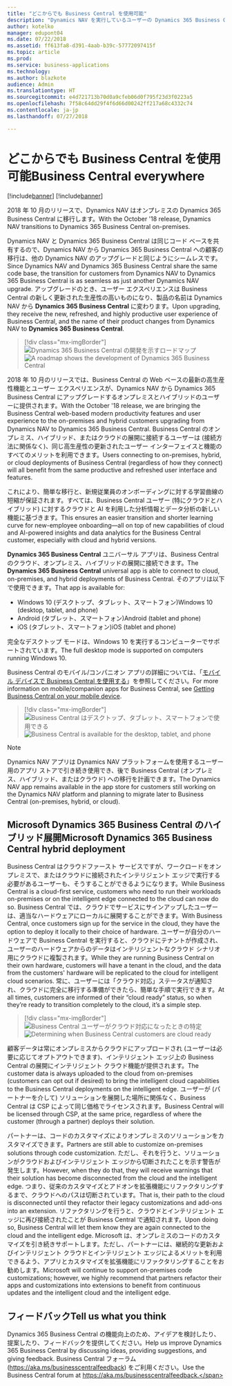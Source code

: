 ```yaml
---
title: "どこからでも Business Central を使用可能"
description: "Dynamics NAV を実行しているユーザーの Dynamics 365 Business Central への移行は、他の Dynamics NAV のアップグレードと同じようにシームレスです。"
author: kotelko
manager: edupont04
ms.date: 07/22/2018
ms.assetid: ff613fa8-d391-4aab-b39c-57772097415f
ms.topic: article
ms.prod: 
ms.service: business-applications
ms.technology: 
ms.author: blazkote
audience: Admin
ms.translationtype: HT
ms.sourcegitcommit: e4d721713b70d0a9cfeb06d0f795f23d3f0223a5
ms.openlocfilehash: 7f58c64dd29f4f6d66d00242ff217a68c4332c74
ms.contentlocale: ja-jp
ms.lasthandoff: 07/27/2018

---
```

#  <a name="business-central-everywhere"></a><span data-ttu-id="b3d0c-103">どこからでも Business Central を使用可能</span><span class="sxs-lookup"><span data-stu-id="b3d0c-103">Business Central everywhere</span></span>

[!include[banner](../../includes/banner.md)]
[!include[banner](Includes/disclaimer.md)]

<span data-ttu-id="b3d0c-104">2018 年 10 月のリリースで、Dynamics NAV はオンプレミスの Dynamics 365 Business Central に移行します。</span><span class="sxs-lookup"><span data-stu-id="b3d0c-104">With the October '18 release, Dynamics NAV transitions to Dynamics 365 Business Central on-premises.</span></span>  

<span data-ttu-id="b3d0c-105">Dynamics NAV と Dynamics 365 Business Central は同じコード ベースを共有するので、Dynamics NAV から Dynamics 365 Business Central への顧客の移行は、他の Dynamics NAV のアップグレードと同じようにシームレスです。</span><span class="sxs-lookup"><span data-stu-id="b3d0c-105">Since Dynamics NAV and Dynamics 365 Business Central share the same code base, the transition for customers from Dynamics NAV to Dynamics 365 Business Central is as seamless as just another Dynamics NAV upgrade.</span></span> <span data-ttu-id="b3d0c-106">アップグレードのとき、ユーザー エクスペリエンスは Business Central の新しく更新された生産性の高いものになり、製品の名前は Dynamics NAV から **Dynamics 365 Business Central** に変わります。</span><span class="sxs-lookup"><span data-stu-id="b3d0c-106">Upon upgrading, they receive the new, refreshed, and highly productive user experience of Business Central, and the name of their product changes from Dynamics NAV to **Dynamics 365 Business Central**.</span></span>  

> [!div class="mx-imgBorder"]
> <span data-ttu-id="b3d0c-107">![](media/dynamics-nav-transitions-dynamics365-business-central-premises-1.png "Dynamics 365 Business Central の開発を示すロードマップ")</span><span class="sxs-lookup"><span data-stu-id="b3d0c-107">![](media/dynamics-nav-transitions-dynamics365-business-central-premises-1.png "A roadmap shows the development of Dynamics 365 Business Central")</span></span>

<span data-ttu-id="b3d0c-108">2018 年 10 月のリリースでは、Business Central の Web ベースの最新の高生産性機能とユーザー エクスペリエンスが、Dynamics NAV から Dynamics 365 Business Central にアップグレードするオンプレミスとハイブリッドのユーザーに提供されます。</span><span class="sxs-lookup"><span data-stu-id="b3d0c-108">With the October '18 release, we are bringing the Business Central web-based modern productivity features and user experience to the on-premises and hybrid customers upgrading from Dynamics NAV to Dynamics 365 Business Central.</span></span> <span data-ttu-id="b3d0c-109">Business Central のオンプレミス、ハイブリッド、またはクラウドの展開に接続するユーザーは (接続方法に関係なく)、同じ高生産性の更新されたユーザー インターフェイスと機能のすべてのメリットを利用できます。</span><span class="sxs-lookup"><span data-stu-id="b3d0c-109">Users connecting to on-premises, hybrid, or cloud deployments of Business Central (regardless of how they connect) will all benefit from the same productive and refreshed user interface and features.</span></span>  

<span data-ttu-id="b3d0c-110">これにより、簡単な移行と、新規従業員のオンボーディングに対する学習曲線の短縮が保証されます。すべては、Business Central ユーザー (特にクラウドとハイブリッド) に対するクラウドと AI を利用した分析情報とデータ分析の新しい機能に基づきます。</span><span class="sxs-lookup"><span data-stu-id="b3d0c-110">This ensures an easier transition and shorter learning curve for new-employee onboarding—all on top of new capabilities of cloud and AI-powered insights and data analytics for the Business Central customer, especially with cloud and hybrid versions.</span></span>

<span data-ttu-id="b3d0c-111">**Dynamics 365 Business Central** ユニバーサル アプリは、Business Central のクラウド、オンプレミス、ハイブリッドの展開に接続できます。</span><span class="sxs-lookup"><span data-stu-id="b3d0c-111">The **Dynamics 365 Business Central** universal app is able to connect to cloud, on-premises, and hybrid deployments of Business Central.</span></span> <span data-ttu-id="b3d0c-112">そのアプリは以下で使用できます。</span><span class="sxs-lookup"><span data-stu-id="b3d0c-112">That app is available for:</span></span>

-   <span data-ttu-id="b3d0c-113">Windows 10 (デスクトップ、タブレット、スマートフォン)</span><span class="sxs-lookup"><span data-stu-id="b3d0c-113">Windows 10 (desktop, tablet, and phone)</span></span>
-   <span data-ttu-id="b3d0c-114">Android (タブレット、スマートフォン)</span><span class="sxs-lookup"><span data-stu-id="b3d0c-114">Android (tablet and phone)</span></span>
-   <span data-ttu-id="b3d0c-115">iOS (タブレット、スマートフォン)</span><span class="sxs-lookup"><span data-stu-id="b3d0c-115">iOS (tablet and phone)</span></span>  

<span data-ttu-id="b3d0c-116">完全なデスクトップ モードは、Windows 10 を実行するコンピューターでサポートされています。</span><span class="sxs-lookup"><span data-stu-id="b3d0c-116">The full desktop mode is supported on computers running Windows 10.</span></span>

<span data-ttu-id="b3d0c-117">Business Central のモバイル/コンパニオン アプリの詳細については、「[モバイル デバイスで Business Central を使用する](https://docs.microsoft.com/dynamics365/business-central/install-mobile-app)」を参照してください。</span><span class="sxs-lookup"><span data-stu-id="b3d0c-117">For more information on mobile/companion apps for Business Central, see [Getting Business Central on your mobile device](https://docs.microsoft.com/dynamics365/business-central/install-mobile-app).</span></span>

> [!div class="mx-imgBorder"]
> <span data-ttu-id="b3d0c-118">![](media/bc-everywhere.png "Business Central はデスクトップ、タブレット、スマートフォンで使用できる")</span><span class="sxs-lookup"><span data-stu-id="b3d0c-118">![](media/bc-everywhere.png "Business Central is available for the desktop, tablet, and phone")</span></span>

> [!NOTE]
> <span data-ttu-id="b3d0c-119">Dynamics NAV アプリは Dynamics NAV プラットフォームを使用するユーザー用のアプリ ストアで引き続き使用でき、後で Business Central (オンプレミス、ハイブリッド、またはクラウド) への移行を計画できます。</span><span class="sxs-lookup"><span data-stu-id="b3d0c-119">The Dynamics NAV app remains available in the app store for customers still working on the Dynamics NAV platform and planning to migrate later to Business Central (on-premises, hybrid, or cloud).</span></span>  

## <a name="microsoft-dynamics-365-business-central-hybrid-deployment"></a><span data-ttu-id="b3d0c-120">Microsoft Dynamics 365 Business Central のハイブリッド展開</span><span class="sxs-lookup"><span data-stu-id="b3d0c-120">Microsoft Dynamics 365 Business Central hybrid deployment</span></span>

<span data-ttu-id="b3d0c-121">Business Central はクラウドファースト サービスですが、ワークロードをオンプレミスで、またはクラウドに接続されたインテリジェント エッジで実行する必要があるユーザーも、そうすることができるようになります。</span><span class="sxs-lookup"><span data-stu-id="b3d0c-121">While Business Central is a cloud-first service, customers who need to run their workloads on-premises or on the intelligent edge connected to the cloud can now do so.</span></span> <span data-ttu-id="b3d0c-122">Business Central では、クラウドでサービスにサインアップしたユーザーは、適当なハードウェアにローカルに展開することができます。</span><span class="sxs-lookup"><span data-stu-id="b3d0c-122">With Business Central, once customers sign up for the service in the cloud, they have the option to deploy it locally to their choice of hardware.</span></span> <span data-ttu-id="b3d0c-123">ユーザーが自分のハードウェアで Business Central を実行すると、クラウドにテナントが作成され、ユーザーのハードウェアからのデータはインテリジェントなクラウド シナリオ用にクラウドに複製されます。</span><span class="sxs-lookup"><span data-stu-id="b3d0c-123">While they are running Business Central on their own hardware, customers will have a tenant in the cloud, and the data from the customers' hardware will be replicated to the cloud for intelligent cloud scenarios.</span></span> <span data-ttu-id="b3d0c-124">常に、ユーザーには「クラウド対応」ステータスが通知され、クラウドに完全に移行する準備ができたら、簡単な手順で実行できます。</span><span class="sxs-lookup"><span data-stu-id="b3d0c-124">At all times, customers are informed of their “cloud ready” status, so when they’re ready to transition completely to the cloud, it’s a simple step.</span></span>  

> [!div class="mx-imgBorder"]
> <span data-ttu-id="b3d0c-125">![](media/dynamics365-business-central-available-premises-1.png "Business Central ユーザーがクラウド対応になったときの特定")</span><span class="sxs-lookup"><span data-stu-id="b3d0c-125">![](media/dynamics365-business-central-available-premises-1.png "Determining when Business Central customers are cloud ready")</span></span>

<span data-ttu-id="b3d0c-126">顧客データは常にオンプレミスからクラウドにアップロードされ (ユーザーは必要に応じてオプトアウトできます)、インテリジェント エッジ上の Business Central の展開にインテリジェント クラウド機能が提供されます。</span><span class="sxs-lookup"><span data-stu-id="b3d0c-126">The customer data is always uploaded to the cloud from on-premises (customers can opt out if desired) to bring the intelligent cloud capabilities to the Business Central deployments on the intelligent edge.</span></span> <span data-ttu-id="b3d0c-127">ユーザーが (パートナーを介して) ソリューションを展開した場所に関係なく、Business Central は CSP によって同じ価格でライセンスされます。</span><span class="sxs-lookup"><span data-stu-id="b3d0c-127">Business Central will be licensed through CSP, at the same price, regardless of where the customer (through a partner) deploys their solution.</span></span>  

<span data-ttu-id="b3d0c-128">パートナーは、コードのカスタマイズによりオンプレミスのソリューションをカスタマイズできます。</span><span class="sxs-lookup"><span data-stu-id="b3d0c-128">Partners are still able to customize on-premises solutions through code customization.</span></span> <span data-ttu-id="b3d0c-129">ただし、それを行うと、ソリューションがクラウドおよびインテリジェント エッジから切断されたことを示す警告が発生します。</span><span class="sxs-lookup"><span data-stu-id="b3d0c-129">However, when they do that, they will receive warnings that their solution has become disconnected from the cloud and the intelligent edge.</span></span> <span data-ttu-id="b3d0c-130">つまり、従来のカスタマイズとアドオンを拡張機能にリファクタリングするまで、クラウドへのパスは切断されています。</span><span class="sxs-lookup"><span data-stu-id="b3d0c-130">That is, their path to the cloud is disconnected until they refactor their legacy customizations and add-ons into an extension.</span></span> <span data-ttu-id="b3d0c-131">リファクタリングを行うと、クラウドとインテリジェント エッジに再び接続されたことが Business Central で通知されます。</span><span class="sxs-lookup"><span data-stu-id="b3d0c-131">Upon doing so, Business Central will let them know they are again connected to the cloud and the intelligent edge.</span></span> <span data-ttu-id="b3d0c-132">Microsoft は、オンプレミスのコードのカスタマイズを引き続きサポートします。ただし、パートナーには、継続的な更新およびインテリジェント クラウドとインテリジェント エッジによるメリットを利用できるよう、アプリとカスタマイズを拡張機能にリファクタリングすることをお勧めします。</span><span class="sxs-lookup"><span data-stu-id="b3d0c-132">Microsoft will continue to support on-premises code customizations; however, we highly recommend that partners refactor their apps and customizations into extensions to benefit from continuous updates and the intelligent cloud and the intelligent edge.</span></span>  

<!--
### Who uses these features
These features are intended for all users and are available without any additional setup.
## Status
### Availability (current availability)
Cloud, on-premises, hybrid
### Regional availability
No regional restrictions. Available in all supported markets for Dynamics 365 Business Central.
-->

## <a name="tell-us-what-you-think"></a><span data-ttu-id="b3d0c-133">フィードバック</span><span class="sxs-lookup"><span data-stu-id="b3d0c-133">Tell us what you think</span></span>
<span data-ttu-id="b3d0c-134">Dynamics 365 Business Central の機能向上のため、アイデアを検討したり、提案したり、フィードバックを提供してください。</span><span class="sxs-lookup"><span data-stu-id="b3d0c-134">Help us improve Dynamics 365 Business Central by discussing ideas, providing suggestions, and giving feedback.</span></span> <span data-ttu-id="b3d0c-135">Business Central フォーラム (https://aka.ms/businesscentralfeedback) をご利用ください。</span><span class="sxs-lookup"><span data-stu-id="b3d0c-135">Use the Business Central forum at https://aka.ms/businesscentralfeedback.</span></span>

